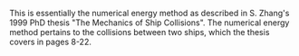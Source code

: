 This is essentially the numerical energy method as described in S. Zhang's 1999 PhD thesis "The Mechanics of Ship Collisions". 
The numerical energy method pertains to the collisions between two ships, which the thesis covers in pages 8-22.
